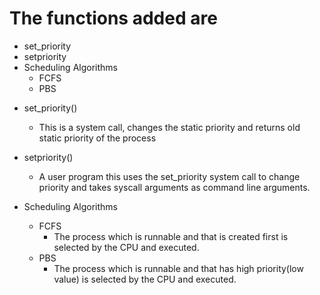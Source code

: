# The functions added are
- set_priority
- setpriority
- Scheduling Algorithms 
    - FCFS
    - PBS

* set_priority()
    - This is a system call, changes the static priority and returns old static priority of the process

* setpriority()
    - A user program this uses the set_priority system call to change priority and takes syscall arguments as command line arguments.

* Scheduling Algorithms 
    - FCFS 
        - The process which is runnable and that is created first is selected by the CPU and executed.
    - PBS 
        - The process which is runnable and that has high priority(low value) is selected by the CPU and executed.
